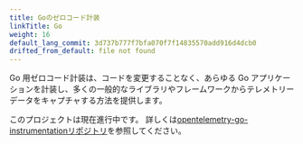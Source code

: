 ```yaml
---
title: Goのゼロコード計装
linkTitle: Go
weight: 16
default_lang_commit: 3d737b777f7bfa070f7f14835570add916d4dcb0
drifted_from_default: file not found
---
```


Go 用ゼロコード計装は、コードを変更することなく、あらゆる Go アプリケーションを計装し、多くの一般的なライブラリやフレームワークからテレメトリーデータをキャプチャする方法を提供します。

このプロジェクトは現在進行中です。
詳しくは[opentelemetry-go-instrumentationリポジトリ](https://github.com/open-telemetry/opentelemetry-go-instrumentation/)を参照してください。
